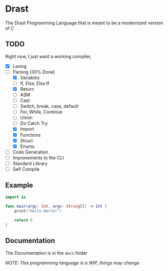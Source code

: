 # Drast

The Drast Programming Language that is meant to be a modernized version of C

## TODO

Right now, I just want a working compiler,

- [x] Lexing
- [ ] Parsing (30% Done)
    - [x] Variables
    - [ ] If, Else, Else If
    - [x] Return
    - [ ] ASM
    - [ ] Cast
    - [ ] Switch, break, case, default
    - [ ] For, While, Continue
    - [ ] Union
    - [ ] Do Catch Try
    - [x] Import
    - [x] Functions
    - [x] Struct
    - [x] Enums
- [ ] Code Generation
- [ ] Improvements to the CLI
- [ ] Standard Library
- [ ] Self Compile

## Example

```swift
import io

func main(argc: Int, argv: String[]) -> Int {
    print("Hello World!")
    
    return 0
}
```

## Documentation

The Documentation is in the `docs` folder

_NOTE: This programming language is a WIP, things may change_